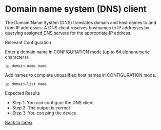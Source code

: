 # Domain name system (DNS) client

The Domain Name System (DNS) translates domain and host names to and from IP addresses. A DNS client resolves hostnames to IP addresses by querying assigned DNS servers for the appropriate IP address.

Relevant Configuration

Enter a domain name in CONFIGURATION mode (up to 64 alphanumeric characters).

```
ip domain-name name
```

Add names to complete unqualified host names in CONFIGURATION mode.

```
ip domain-list name
```

Expected Results

* Step 1: You can configure the DNS client
* Step 2: The output is correct
* Step 3: You can ping the device

[Back to Index](index.md)

